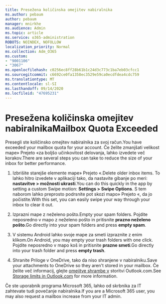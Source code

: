```yaml
---
title: Presežena količinska omejitev nabiralnika
ms.author: pebaum
author: pebaum
manager: mnirkhe
ms.audience: Admin
ms.topic: article
ms.service: o365-administration
ROBOTS: NOINDEX, NOFOLLOW
localization_priority: Normal
ms.collection: Adm_O365
ms.custom:
- "9001106"
- "3067"
ms.openlocfilehash: c0256ec8ff28b61b1c24d3c773c1ba7eb03cfcc1
ms.sourcegitcommit: c6692ce0fa1358ec3529e59ca0ecdfdea4cdc759
ms.translationtype: MT
ms.contentlocale: sl-SI
ms.lasthandoff: 09/14/2020
ms.locfileid: "47695231"
---
```

# <a name="mailbox-quota-exceeded"></a><span data-ttu-id="7341b-102">Presežena količinska omejitev nabiralnika</span><span class="sxs-lookup"><span data-stu-id="7341b-102">Mailbox Quota Exceeded</span></span>

<span data-ttu-id="7341b-103">Presegli ste količinsko omejitev nabiralnika za svoj račun.</span><span class="sxs-lookup"><span data-stu-id="7341b-103">You have exceeded your mailbox quota for your account.</span></span> <span data-ttu-id="7341b-104">Če želite zmanjšati velikost mape» Prejeto «za boljšo učinkovitost delovanja, lahko izvedete več korakov.</span><span class="sxs-lookup"><span data-stu-id="7341b-104">There are several steps you can take to reduce the size of your inbox for better performance.</span></span>

1. <span data-ttu-id="7341b-105">Izbrišite starejše elemente mape» Prejeto «.</span><span class="sxs-lookup"><span data-stu-id="7341b-105">Delete older inbox items.</span></span> <span data-ttu-id="7341b-106">To lahko hitro izvedete v aplikaciji tako, da nastavite gibanje po meri: **nastavitve > možnosti ukrasti**.</span><span class="sxs-lookup"><span data-stu-id="7341b-106">You can do this quickly in the app by setting a custom Swipe motion: **Settings > Swipe Options**.</span></span> <span data-ttu-id="7341b-107">S tem naborom lahko preprosto podrsnite pot skozi mapo» Prejeto «, da jo počistite.</span><span class="sxs-lookup"><span data-stu-id="7341b-107">With this set, you can easily swipe your way through your inbox to clear it out.</span></span>

2. <span data-ttu-id="7341b-108">Izprazni mape z neželeno pošto.</span><span class="sxs-lookup"><span data-stu-id="7341b-108">Empty your spam folders.</span></span> <span data-ttu-id="7341b-109">Pojdite neposredno v mapo z neželeno pošto in pritisnite **prazno neželeno pošto**.</span><span class="sxs-lookup"><span data-stu-id="7341b-109">Go directly into your spam folders and press **empty spam**.</span></span>

3. <span data-ttu-id="7341b-110">V sistemu Android lahko svoje mape za smeti izpraznite z enim klikom.</span><span class="sxs-lookup"><span data-stu-id="7341b-110">On Android, you may empty your trash folders with one click.</span></span> <span data-ttu-id="7341b-111">Pojdite neposredno v mapo koš in pritisnite **prazne smeti**.</span><span class="sxs-lookup"><span data-stu-id="7341b-111">Go directly into your trash folder and press **empty trash**.</span></span> 

4. <span data-ttu-id="7341b-112">Shranite Priloge v OneDrive, tako da niso shranjene v nabiralniku.</span><span class="sxs-lookup"><span data-stu-id="7341b-112">Save your attachments to OneDrive so they aren't stored in your mailbox.</span></span> <span data-ttu-id="7341b-113">Če želite več informacij, glejte [omejitve shrambe v](https://support.office.com/article/storage-limits-in-outlook-com-7ac99134-69e5-4619-ac0b-2d313bba5e9e) storitvi Outlook.com.</span><span class="sxs-lookup"><span data-stu-id="7341b-113">See [Storage limits in Outlook.com](https://support.office.com/article/storage-limits-in-outlook-com-7ac99134-69e5-4619-ac0b-2d313bba5e9e) for more information.</span></span> 

<span data-ttu-id="7341b-114">Če ste uporabnik programa Microsoft 365, lahko od skrbnika za IT zahtevate tudi povečanje nabiralnika.</span><span class="sxs-lookup"><span data-stu-id="7341b-114">If you are a Microsoft 365 user, you may also request a mailbox increase from your IT admin.</span></span>